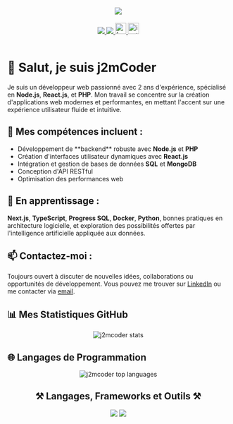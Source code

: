 <h1 align="center">
    <img src="https://readme-typing-svg.herokuapp.com/?font=Righteous&size=35&center=true&vCenter=true&width=500&height=70&duration=4000&lines=Hi+There!+👋;+I'm+J2mCoder!;" />
</h1>

<div align="center">
  <a href="mailto:jeannedieumbumba2802@gmail.com">
    <img src="https://img.shields.io/badge/Gmail-333333?style=for-the-badge&logo=gmail&logoColor=red" />
  </a>
  <a href="https://www.linkedin.com/in/jean-de-dieu-mbumba-7415ba291/" target="_blank">
    <img src="https://img.shields.io/badge/LinkedIn-0077B5?style=for-the-badge&logo=linkedin&logoColor=white" />
  </a>
  <a href="https://www.facebook.com/J2m22" target="_blank">
    <img src="https://img.shields.io/static/v1?message=Facebook&logo=facebook&label=&color=1877F2&logoColor=white&labelColor=&style=for-the-badge" height="25" alt="facebook logo" />
  </a>
  <a href="https://www.instagram.com/jeandedieu.mbumba" target="_blank">
    <img src="https://img.shields.io/static/v1?message=Instagram&logo=instagram&label=&color=E4405F&logoColor=white&labelColor=&style=for-the-badge" height="25" alt="instagram logo" />
  </a>
</div>

<br>

<h1>👋 Salut, je suis <b>j2mCoder</b></h1>

<p>
Je suis un développeur web passionné avec 2 ans d'expérience, spécialisé en <b>Node.js</b>, <b>React.js</b>, et <b>PHP</b>. Mon travail se concentre sur la création d'applications web modernes et performantes, en mettant l'accent sur une expérience utilisateur fluide et intuitive.</p>

<h2>🚀 Mes compétences incluent :</h2>
<ul>
  <li>Développement de **backend** robuste avec <b>Node.js</b> et <b>PHP</b></li>
  <li>Création d'interfaces utilisateur dynamiques avec <b>React.js</b></li>
  <li>Intégration et gestion de bases de données <b>SQL</b> et <b>MongoDB</b></li>
  <li>Conception d'API RESTful</li>
  <li>Optimisation des performances web</li>
</ul>

<h2>🌱 En apprentissage :</h2>
<p>
   <b>Next.js</b>, <b>TypeScript</b>, <b>Progress SQL</b>, <b>Docker</b>, <b>Python</b>, bonnes pratiques en architecture logicielle, et exploration des possibilités offertes par l'intelligence artificielle appliquée aux données.
</p>

<h2>📫 Contactez-moi :</h2> 

  Toujours ouvert à discuter de nouvelles idées, collaborations ou opportunités de développement. Vous pouvez me trouver sur [LinkedIn](https://www.linkedin.com/in/jean-de-dieu-mbumba-7415ba291/) ou me contacter via [email](mailto:jeannedieumbumba2802@gmail.com).


<h2>📊 Mes Statistiques GitHub</h2>
<p align="center">
  <img align="center" src="https://github-readme-stats.vercel.app/api?username=j2mcoder&show_icons=true&title_color=fff&icon_color=79ff97&text_color=9f9f9f&bg_color=151515" alt="j2mcoder stats" />
</p>

<h2>🌐 Langages de Programmation</h2>
<p align="center">
  <img align="center" src="https://github-readme-stats.vercel.app/api/top-langs/?username=j2mcoder&layout=compact&theme=dark" alt="j2mcoder top languages" />
</p>


<h2 align="center">⚒️ Langages, Frameworks et Outils ⚒️</h2>
<div align="center">
    <img src="https://skillicons.dev/icons?i=react,bootstrap,html,css,vscode,github,figma,tailwind,git" />
    <img src="https://skillicons.dev/icons?i=nodejs,python,javascript,typescript,express,firebase,mongodb,nextjs,mysql" />
</div>



